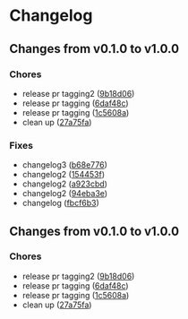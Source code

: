 # Changelog

## Changes from v0.1.0 to v1.0.0

### Chores
- release pr tagging2  ([9b18d06](https://github.com/telicent-oss/telicent-base-images/commit/9b18d06535dc41133d58772af4ee13f66165ce7c))
- release pr tagging  ([6daf48c](https://github.com/telicent-oss/telicent-base-images/commit/6daf48cb3a0f903c3b3fffcffab7b47483287809))
- release pr tagging  ([1c5608a](https://github.com/telicent-oss/telicent-base-images/commit/1c5608adce10544aad8671c02a9d5def7b00585c))
- clean up  ([27a75fa](https://github.com/telicent-oss/telicent-base-images/commit/27a75fa3431e318e57fb4ff4cb29bdefda185ad0))
### Fixes
- changelog3  ([b68e776](https://github.com/telicent-oss/telicent-base-images/commit/b68e776de314d90cc437dcbd453c820b3213edab))
- changelog2  ([154453f](https://github.com/telicent-oss/telicent-base-images/commit/154453fa7afd0eac6995c9281cf8cb0507ef2ee2))
- changelog2  ([a923cbd](https://github.com/telicent-oss/telicent-base-images/commit/a923cbdd9d216e4b0e0b2b63fbad72397925d356))
- changelog2  ([94eba3e](https://github.com/telicent-oss/telicent-base-images/commit/94eba3e1211b18b69bada3a661043ede965e894f))
- changelog  ([fbcf6b3](https://github.com/telicent-oss/telicent-base-images/commit/fbcf6b34c40f3838878be6d44231f900ded9b667))

## Changes from v0.1.0 to v1.0.0

### Chores
- release pr tagging2  ([9b18d06](https://github.com/telicent-oss/telicent-base-images/commit/9b18d06535dc41133d58772af4ee13f66165ce7c))
- release pr tagging  ([6daf48c](https://github.com/telicent-oss/telicent-base-images/commit/6daf48cb3a0f903c3b3fffcffab7b47483287809))
- release pr tagging  ([1c5608a](https://github.com/telicent-oss/telicent-base-images/commit/1c5608adce10544aad8671c02a9d5def7b00585c))
- clean up  ([27a75fa](https://github.com/telicent-oss/telicent-base-images/commit/27a75fa3431e318e57fb4ff4cb29bdefda185ad0))
